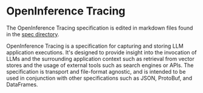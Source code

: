 # OpenInference Tracing

The OpenInference Tracing specification is edited in markdown files found in the [spec directory](./spec/README.md).

OpenInference Tracing is a specification for capturing and storing LLM application executions. It's designed to provide insight into the invocation of LLMs and the surrounding application context such as retrieval from vector stores and the usage of external tools such as search engines or APIs. The specification is transport and file-format agnostic, and is intended to be used in conjunction with other specifications such as JSON, ProtoBuf, and DataFrames.
